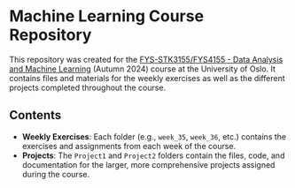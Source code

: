 # Machine Learning Course Repository

This repository was created for the [FYS-STK3155/FYS4155 - Data Analysis and Machine Learning](https://www.uio.no/studier/emner/matnat/fys/FYS-STK4155/index-eng.html) (Autumn 2024) course at the University of Oslo. It contains files and materials for the weekly exercises as well as the different projects completed throughout the course.

## Contents
- **Weekly Exercises**: Each folder (e.g., `week_35`, `week_36`, etc.) contains the exercises and assignments from each week of the course.
- **Projects**: The `Project1` and `Project2` folders contain the files, code, and documentation for the larger, more comprehensive projects assigned during the course.
